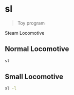 # sl

> Toy program

Steam Locomotive

## Normal Locomotive

```sh
sl
```

## Small Locomotive

```sh
sl -l
```

